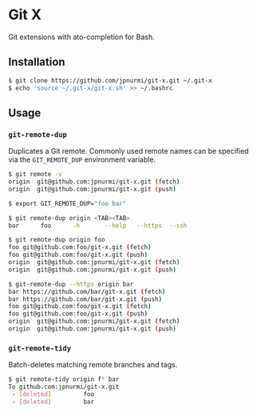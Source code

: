# Git X

Git extensions with ato-completion for Bash.

## Installation

```sh
$ git clone https://github.com/jpnurmi/git-x.git ~/.git-x
$ echo 'source ~/.git-x/git-x.sh' >> ~/.bashrc
```

## Usage

### `git-remote-dup`

Duplicates a Git remote. Commonly used remote names can be specified via the
`GIT_REMOTE_DUP` environment variable.

```sh
$ git remote -v
origin	git@github.com:jpnurmi/git-x.git (fetch)
origin	git@github.com:jpnurmi/git-x.git (push)

$ export GIT_REMOTE_DUP="foo bar"

$ git remote-dup origin <TAB><TAB>
bar      foo      -h       --help   --https  --ssh

$ git remote-dup origin foo
foo	git@github.com:foo/git-x.git (fetch)
foo	git@github.com:foo/git-x.git (push)
origin	git@github.com:jpnurmi/git-x.git (fetch)
origin	git@github.com:jpnurmi/git-x.git (push)

$ git-remote-dup --https origin bar
bar	https://github.com/bar/git-x.git (fetch)
bar	https://github.com/bar/git-x.git (push)
foo	git@github.com:foo/git-x.git (fetch)
foo	git@github.com:foo/git-x.git (push)
origin	git@github.com:jpnurmi/git-x.git (fetch)
origin	git@github.com:jpnurmi/git-x.git (push)
```

### `git-remote-tidy`

Batch-deletes matching remote branches and tags.

```sh
$ git remote-tidy origin f* bar
To github.com:jpnurmi/git-x.git
 - [deleted]         foo
 - [deleted]         bar
```
